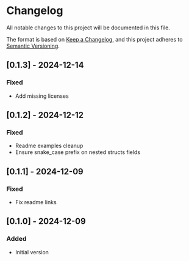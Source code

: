 # Changelog
All notable changes to this project will be documented in this file.

The format is based on [Keep a Changelog](https://keepachangelog.com/en/1.0.0/),
and this project adheres to [Semantic Versioning](https://semver.org/spec/v2.0.0.html).

## [0.1.3] - 2024-12-14
### Fixed
- Add missing licenses

## [0.1.2] - 2024-12-12
### Fixed
- Readme examples cleanup
- Ensure snake_case prefix on nested structs fields

## [0.1.1] - 2024-12-09
### Fixed
- Fix readme links

## [0.1.0] - 2024-12-09
### Added
- Initial version
